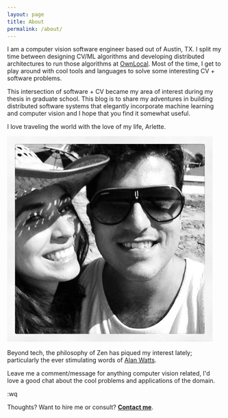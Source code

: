 ```yaml
---
layout: page
title: About
permalink: /about/
---
```


I am a computer vision software engineer based out of Austin, TX. I split my
time between designing CV/ML algorithms and developing distributed architectures
to run those algorithms at [OwnLocal](http://ownlocal.com). Most of the time, I get to
play around with cool tools and languages to solve some interesting CV + software problems.

This intersection of software + CV became my area of interest during my thesis in graduate school. This blog is to share my adventures in building distributed software systems that elegantly incorporate machine learning and computer vision and I hope that you find it somewhat useful.

I love traveling the world with the love of my life, Arlette.

![Arlette and I](/public/images/about.jpg)

Beyond tech, the philosophy of Zen has piqued my interest lately; particularly the ever stimulating words of [Alan Watts](https://en.wikipedia.org/wiki/Alan_Watts).

Leave me a comment/message for anything computer vision related, I'd love a good chat about the cool problems and applications of the domain.

:wq


Thoughts? Want to hire me or consult?
[**Contact me**](/contact).
